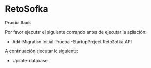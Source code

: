 # RetoSofka
 Prueba Back

Por favor ejecutar el siguiente comando antes de ejecutar la apliación: 
 - Add-Migration Initial-Prueba -StartupProject RetoSofka.API.

A continuación ejecutar lo siguiente:

 - Update-database
